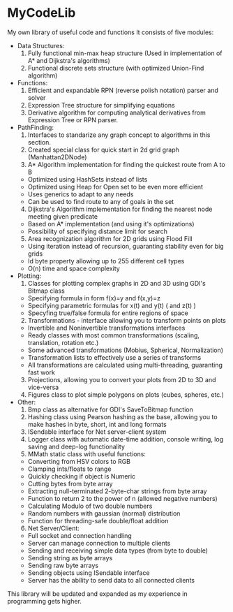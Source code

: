 # MyCodeLib
My own library of useful code and functions
It consists of five modules:
- Data Structures:
  1. Fully functional min-max heap structure (Used in implementation of A* and Dijkstra's algorithms)
  2. Functional discrete sets structure (with optimized Union-Find algorithm)
- Functions:
  1. Efficient and expandable RPN (reverse polish notation) parser and solver
  2. Expression Tree structure for simplifying equations
  3. Derivative algorithm for computing analytical derivatives from Expression Tree or RPN parser.
- PathFinding:
  1. Interfaces to standarize any graph concept to algorithms in this section.
  2. Created special class for quick start in 2d grid graph (Manhattan2DNode)
  3. A* Algorithm implementation for finding the quickest route from A to B
    * Optimized using HashSets instead of lists
    * Optimized using Heap for Open set to be even more efficient
    * Uses generics to adapt to any needs
    * Can be used to find route to any of goals in the set
  4. Dijkstra's Algorithm implementation for finding the nearest node meeting given predicate
    * Based on A* implementation (and using it's optimizations)
    * Possibility of specifying distance limit for search
  5. Area recognization algorithm for 2D grids using Flood Fill
    * Using iteration instead of recursion, guaranting stability even for big grids
    * Id byte property allowing up to 255 different cell types
    * O(n) time and space complexity
- Plotting:
  1. Classes for plotting complex graphs in 2D and 3D using GDI's Bitmap class
    * Specifying formula in form f(x)=y and f(x,y)=z
    * Specifying parametric formulas for x(t) and y(t) ( and z(t) )
    * Specyfing true/false formula for entire regions of space
  2. Transformations - interface allowing you to transform points on plots
    * Invertible and Noninvertible transformations interfaces
    * Ready classes with most common transformations (scaling, translation, rotation etc.)
    * Some advanced transformations (Mobius, Spherical, Normalization)
    * Transformation lists to effectively use a series of transforms
    * All transformations are calculated using multi-threading, guaranting fast work
  3. Projections, allowing you to convert your plots from 2D to 3D and vice-versa
  4. Figures class to plot simple polygons on plots (cubes, spheres, etc.)
- Other:
  1. Bmp class as alternative for GDI's SaveToBitmap function
  2. Hashing class using Pearson hashing as the base, allowing you to make hashes in byte, short, int and long formats
  3. ISendable interface for Net server-client system
  4. Logger class with automatic date-time addition, console writing, log saving and deep-log functionality
  5. MMath static class with useful functions:
    * Converting from HSV colors to RGB
    * Clamping ints/floats to range
    * Quickly checking if object is Numeric
    * Cutting bytes from byte array
    * Extracting null-terminated 2-byte-char strings from byte array
    * Function to return 2 to the power of n (allowed negative numbers)
    * Calculating Modulo of two double numbers
    * Random numbers with gaussian (normal) distribution
    * Function for threading-safe double/float addition
  6. Net Server/Client:
    * Full socket and connection handling
    * Server can manage connection to multiple clients
    * Sending and receiving simple data types (from byte to double)
    * Sending string as byte arrays
    * Sending raw byte arrays
    * Sending objects using ISendable interface
    * Server has the ability to send data to all connected clients

This library will be updated and expanded as my experience in programming gets higher.
